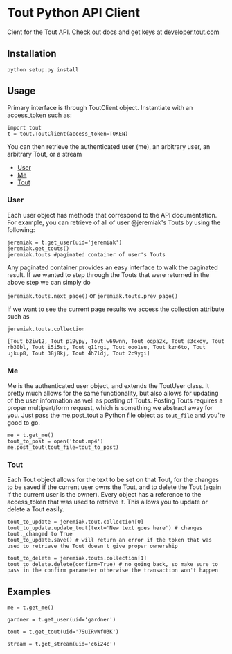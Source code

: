 # Tout Python API Client

Cient for the Tout API. Check out docs and get keys at [developer.tout.com](http://developer.tout.com)

## Installation

`python setup.py install`

## Usage

Primary interface is through ToutClient object. Instantiate with an access_token such as:

```
import tout
t = tout.ToutClient(access_token=TOKEN)
```

You can then retrieve the authenticated user (me), an arbitrary user, an arbitrary Tout, or a stream

* [User](https://github.com/jeremiak/tout_python_client#usage)
* [Me](https://github.com/jeremiak/tout_python_client#me)
* [Tout](https://github.com/jeremiak/tout_python_client#tout)

### User

Each user object has methods that correspond to the API documentation. For example, you can retrieve of all of
user @jeremiak's Touts by using the following:
```
jeremiak = t.get_user(uid='jeremiak')
jeremiak.get_touts()
jeremiak.touts #paginated container of user's Touts
```

Any paginated container provides an easy interface to walk the paginated result. If we wanted to step through the
Touts that were returned in the above step we can simply do

`jeremiak.touts.next_page()` or `jeremiak.touts.prev_page()`

If we want to see the current page results we access the collection attribute such as 

```
jeremiak.touts.collection

[Tout b2iw12, Tout p19ypy, Tout w69wnn, Tout oqpa2x, Tout s3cxoy, Tout rb30bl, Tout i5i5st, Tout q11rgi, Tout ooo1su, Tout kzn6to, Tout ujkup8, Tout 38j8kj, Tout 4h7ldj, Tout 2c9ygi]
```

### Me

Me is the authenticated user object, and extends the ToutUser class. It pretty much allows for the same functionality, but also allows for updating of the user information as well as posting of Touts.
Posting Touts requires a proper multipart/form request, which is something we abstract away for you. Just pass the me.post_tout a Python file object as `tout_file` and you're good to go.

```
me = t.get_me()
tout_to_post = open('tout.mp4')
me.post_tout(tout_file=tout_to_post)
```


### Tout

Each Tout object allows for the text to be set on that Tout, for the changes to be saved if the current user owns the Tout, and to delete the Tout (again if the current user is the owner).
Every object has a reference to the access_token that was used to retrieve it. This allows you to update or delete a Tout easily.

```
tout_to_update = jeremiak.tout.collection[0]
tout_to_update.update_tout(text='New text goes here') # changes tout._changed to True
tout_to_update.save() # will return an error if the token that was used to retrieve the Tout doesn't give proper ownership

tout_to_delete = jeremiak.touts.collection[1]
tout_to_delete.delete(confirm=True) # no going back, so make sure to pass in the confirm parameter otherwise the transaction won't happen
```

## Examples

`me = t.get_me()`

`gardner = t.get_user(uid='gardner')`

`tout = t.get_tout(uid='7SuIRvWfU3K')`

`stream = t.get_stream(uid='c6i24c')`
